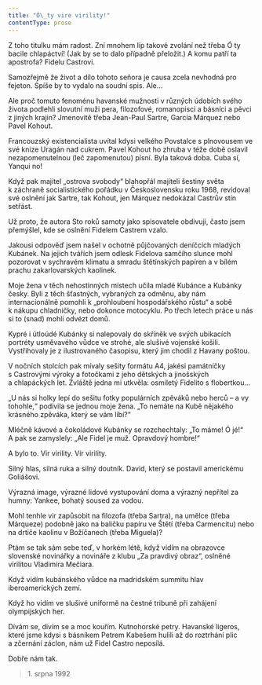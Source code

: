 ```yaml
---
title: "Ó\_ty vire virility!"
contentType: prose
---
```


<section>

Z toho titulku mám radost. Zní mnohem líp takové zvolání než třeba Ó ty bacile chlapáctví! (Jak by se to dalo případně přeložit.) A komu patří ta apostrofa? Fidelu Castrovi.

Samozřejmě že život a dílo tohoto seňora je causa zcela nevhodná pro fejeton. Spíše by to vydalo na soudní spis. Ale…

Ale proč tomuto fenoménu havanské mužnosti v různých údobích svého života podlehli slovutní muži pera, filozofové, romanopisci a básníci a pěvci z jiných krajin? Jmenovitě třeba Jean-Paul Sartre, García Márquez nebo Pavel Kohout.

Francouzský existencialista uvítal kdysi velkého Povstalce s plno­vousem ve své knize Uragán nad cukrem. Pavel Kohout ho zhruba v téže době oslavil nezapomenutelnou (leč zapomenutou) písní. Byla taková doba. Cuba sí, Yanqui no!

Když pak majitel „ostrova svobody“ blahopřál majiteli šestiny světa k záchraně socialistického pořádku v Československu roku 1968, revidoval své oslnění jak Sartre, tak Kohout, jen Márquez nedokázal Castrův stín setřást.

Už proto, že autora Sto roků samoty jako spisovatele obdivuji, často jsem přemýšlel, kde se oslnění Fidelem Castrem vzalo.

Jakousi odpověď jsem našel v ochotně půjčovaných deníčcích mladých Kubánek. Na jejich tvářích jsem odlesk Fidelova samčího slunce mohl pozorovat v sychravém klimatu a smradu štětínských papíren a v bílém prachu zakarlovarských kaolinek.

Moje žena v těch nehostinných místech učila mladé Kubánce a Kubánky česky. Byli z těch šťastných, vybraných za odměnu, aby nám internacionálně pomohli k „prohloubení hospodářského růstu“ a sobě k nákupu chladničky, nebo dokonce motocyklu. Po třech letech práce u nás si to (snad) mohli odvézt domů.

Kypré i útloúdé Kubánky si nalepovaly do skříněk ve svých ubikacích portréty usměvavého vůdce ve strohé, ale slušivé vojenské košili. Vystřihovaly je z ilustrovaného časopisu, který jim chodil z Havany poštou.

V nočních stolcích pak mívaly sešity formátu A4, jakési památníčky s Castrovými výroky a fotočkami z jeho dětských a jinošských a chlapáckých let. Zvláště jedna mi utkvěla: osmiletý Fidelito s flobertkou…

„U nás si holky lepí do sešitu fotky populárních zpěváků nebo herců – a vy tohohle,“ podivila se jednou moje žena. „To nemáte na Kubě nějakého krásného zpěváka, který se vám líbí?“

Mléčně kávové a čokoládové Kubánky se rozchechtaly: „To máme! Ó jé!“ A pak se zamyslely: „Ale Fidel je muž. Opravdový hombre!“

A bylo to. Vir virility. Vír virility.

Silný hlas, silná ruka a silný doutník. David, který se postavil americkému Goliášovi.

Výrazná image, výrazné lidové vystupování doma a výrazný nepřítel za humny: Yankee, bohatý soused za vodou.

Mohl tenhle vir zapůsobit na filozofa (třeba Sartra), na umělce (třeba Márqueze) podobně jako na baličku papíru ve Štětí (třeba Carmencitu) nebo na drtiče kaolinu v Božíčanech (třeba Miguela)?

Ptám se tak sám sebe teď, v horkém létě, když vidím na obrazovce slovenské novinářky a novináře z klubu „Za pravdivý obraz“, oslněné virilitou Vladimíra Mečiara.

Když vidím kubánského vůdce na madridském summitu hlav iberoamerických zemí.

Když ho vidím ve slušivé uniformě na čestné tribuně při zahájení olympijských her.

Dívám se, divím se a moc kouřím. Kutnohorské petry. Havanské ligeros, které jsme kdysi s básníkem Petrem Kabešem hulili až do roztrhání plic a zčernání záclon, nám už Fidel Castro neposílá.

Dobře nám tak.

</section>

<section>

> 1. srpna 1992

</section>
